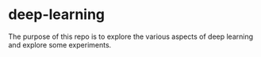 # deep-learning

The purpose of this repo is to explore the various aspects of deep learning and explore some experiments.
